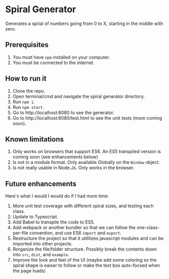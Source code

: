 # Spiral Generator

Generates a sprial of numbers going from 0 to X, starting in the middle with zero.

## Prerequisites
1. You must have `npm` installed on your computer.
2. You must be connected to the internet.

## How to run it
1. Clone the repo.
2. Open terminal/cmd and navigate the spiral generator directory.
3. Run `npm i`.
4. Run `npm start`.
5. Go to http://localhost:8080 to see the generator.
6. Go to http://localhost:8080/test.html to see the unit tests (more coming soon).

## Known limitations
1. Only works on browsers that support ES6. An ES5 transpiled version is coming soon (see enhancements below)
2. Is not in a module format. Only available Globally on the `Window` object.
3. Is not really usable in Node.Js. Only works in the browser.

## Future enhancements
Here's what I would I would do if I had more time:
1. More unit test coverage with different spiral sizes, and testing each class.
2. Update to Typescript.
3. Add Babel to transpile the code to ES5.
4. Add webpack or another bundler so that we can follow the one-class-per-file convention, and use ES6 `import` and `export`.
5. Restructure the project so that it utililizes javascript modules and can be imported into other projects.
6. Rorganize the file/folder structure. Possibly break the contents down into `src`, `dist`, and `example`.
7. Improve the look and feel of the UI (maybe add some coloring so the spiral shape is eaiser to follow or make the text box auto-focsed when the page loads) 